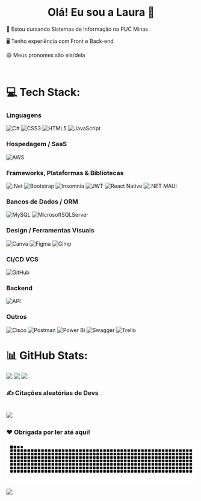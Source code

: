 <h1 align="center"> Olá! Eu sou a Laura 👋 </br></h1>

<p> 🧠 Estou cursando Sistemas de Informação na PUC Minas </p>
<p> 🖥️ Tenho experiência com Front e Back-end </p>
<p> 😄 Meus pronomes são ela/dela </p>

<p align="center">
<a href="https://linkedin.com/in/laura-luana-7753a3303" target="_blank"><img alt="" src="https://img.shields.io/badge/LinkedIn-000?logo=linkedin&logoColor=purple&style=for-the-badge" style="vertical-align:center" /></a>
<a href="mailto:laura-bastosrocha@hotmail.com" target="_blank"><img alt="" src="https://img.shields.io/badge/Email-000?logo=gmail&logoColor=purple&style=for-the-badge" style="vertical-align:center" /></a></p>


# 💻 Tech Stack:
### Linguagens
![C#](https://img.shields.io/badge/c%23-000.svg?style=for-the-badge&logo=csharp&logoColor=purple)
![CSS3](https://img.shields.io/badge/-CSS3-000?style=for-the-badge&logo=css3)
![HTML5](https://img.shields.io/badge/html5-000.svg?style=for-the-badge&logo=html5&logoColor=purple)
![JavaScript](https://img.shields.io/badge/javascript-000.svg?style=for-the-badge&logo=javascript&logoColor=%23F7DF1E)

### Hospedagem / SaaS
![AWS](https://img.shields.io/badge/AWS-000.svg?style=for-the-badge&logo=amazon-aws&logoColor=purple)

### Frameworks, Plataformas & Bibliotecas
![.Net](https://img.shields.io/badge/.NET-000?style=for-the-badge&logo=.net&logoColor=5C2D91)
![Bootstrap](https://img.shields.io/badge/bootstrap-000.svg?style=for-the-badge&logo=bootstrap&logoColor=%238511FA)
![Insomnia](https://img.shields.io/badge/Insomnia-black?style=for-the-badge&logo=insomnia&logoColor=5849BE)
![JWT](https://img.shields.io/badge/JWT-black?style=for-the-badge&logo=JSON%20web%20tokens)
![React Native](https://img.shields.io/badge/react_native-000.svg?style=for-the-badge&logo=react&logoColor=blue)
![.NET MAUI](https://img.shields.io/badge/MAUI-000?style=for-the-badge&logo=.net&logoColor=purple)

### Bancos de Dados / ORM
![MySQL](https://img.shields.io/badge/mysql-000.svg?style=for-the-badge&logo=mysql&logoColor=white)
![MicrosoftSQLServer](https://img.shields.io/badge/Microsoft%20SQL%20Server-000?style=for-the-badge&logo=microsoft%20sql%20server&logoColor=white)

### Design / Ferramentas Visuais
![Canva](https://img.shields.io/badge/Canva-000.svg?style=for-the-badge&logo=Canva&logoColor=white)
![Figma](https://img.shields.io/badge/figma-000.svg?style=for-the-badge&logo=figma&logoColor=purple)
![Gimp](https://img.shields.io/badge/Gimp-000?style=for-the-badge&logo=gimp&logoColor=FFFFFF)

### CI/CD VCS
![GitHub](https://img.shields.io/badge/github-000.svg?style=for-the-badge&logo=github&logoColor=purple)

### Backend
![API](https://img.shields.io/badge/-API-000?style=for-the-badge&logo=fastapi)

### Outros
![Cisco](https://img.shields.io/badge/cisco-000.svg?style=for-the-badge&logo=cisco&logoColor=white)
![Postman](https://img.shields.io/badge/Postman-000?style=for-the-badge&logo=postman&logoColor=%23F7DF1E)
![Power Bi](https://img.shields.io/badge/power_bi-000?style=for-the-badge&logo=powerbi&logoColor=%23F7DF1E)
![Swagger](https://img.shields.io/badge/-Swagger-000?style=for-the-badge&logo=swagger&logoColor=purple)
![Trello](https://img.shields.io/badge/Trello-000.svg?style=for-the-badge&logo=Trello&logoColor=blue)

# 📊 GitHub Stats:
![](https://github-readme-stats.vercel.app/api?username=LauraLuana1&theme=synthwave&hide_border=false&include_all_commits=true&count_private=true)
![](https://nirzak-streak-stats.vercel.app/?user=LauraLuana1&theme=synthwave&hide_border=false)
![](https://github-readme-stats.vercel.app/api/top-langs/?username=LauraLuana1&theme=synthwave&hide_border=false&include_all_commits=true&count_private=true&layout=compact)

### ✍️ Citações aleatórias de Devs
![](https://quotes-github-readme.vercel.app/api?type=horizontal&theme=tokyonight)
---
### ❤️ Obrigada por ler até aqui!

<picture align="center">
  <source media="(prefers-color-scheme: dark)" srcset="https://raw.githubusercontent.com/LauraLuana1/LauraLuana1/output/github-contribution-grid-snake-dark.svg">
  <source media="(prefers-color-scheme: light)" srcset="https://raw.githubusercontent.com/LauraLuana1/LauraLuana1/output/github-contribution-grid-snake-dark.svg">
  <img align="center" alt="github contribution grid snake animation" src="https://raw.githubusercontent.com/LauraLuana1/LauraLuana1/output/github-contribution-grid-snake.svg">
</picture>


[![](https://visitcountpro.netlify.app/api?id=LauraLuana1&pretty=true)](https://visitcount.itsvg.in)

<!-- Proudly created with GPRM ( https://gprm.itsvg.in ) -->
